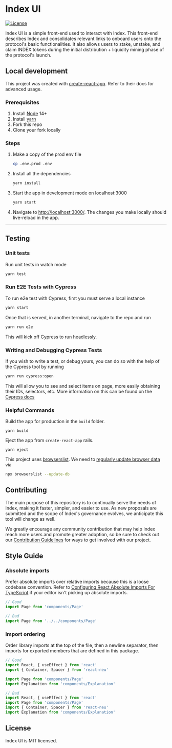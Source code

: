 # Index UI

[![License](https://img.shields.io/:license-mit-blue.svg)](https://opensource.org/licenses/MIT)

Index UI is a simple front-end used to interact with Index. This front-end describes Index and consolidates relevant links to onboard users onto the protocol's basic functionalities. It also allows users to stake, unstake, and claim INDEX tokens during the initial distribution + liquidity mining phase of the protocol's launch.

## Local development

This project was created with [create-react-app](https://create-react-app.dev/). Refer to their docs for advanced usage.

### Prerequisites
1. Install [Node](https://nodejs.org/en/) 14+
1. Install [yarn](https://yarnpkg.com/getting-started/install)
1. Fork this repo
1. Clone your fork locally

### Steps
1. Make a copy of the prod env file
    ```bash
    cp .env.prod .env
    ```
1. Install all the dependencies
    ```bash
    yarn install
    ```
1. Start the app in development mode on localhost:3000
    ```bash
    yarn start
    ```
1. Navigate to [http://localhost:3000/](http://localhost:3000/). The changes you make locally should live-reload in the app.

---


## Testing

### Unit tests

Run unit tests in watch mode
```bash
yarn test
```

### Run E2E Tests with Cypress

To run e2e test with Cypress, first you must serve a local instance
```bash
yarn start
```

Once that is served, in another terminal, navigate to the repo and run

```bash
yarn run e2e
```

This will kick off Cypress to run headlessly.

### Writing and Debugging Cypress Tests

If you wish to write a test, or debug yours, you can do so with the help of the Cypress tool by running

```bash
yarn run cypress:open
```

This will allow you to see and select items on page, more easily obtaining their IDs, selectors, etc. More information on this can be found on the [Cypress docs](https://docs.cypress.io/)

### Helpful Commands

Build the app for production in the `build` folder.
```
yarn build
```

Eject the app from `create-react-app` rails.
```
yarn eject
```

This project uses [browserslist](https://github.com/browserslist/browserslist). We need to [regularly update browser data](https://github.com/browserslist/browserslist#browsers-data-updating) via
```bash
npx browserslist --update-db
```

## Contributing

The main purpose of this repository is to continually serve the needs of Index, making it faster, simpler, and easier to use. As new proposals are submitted and the scope of Index's governance evolves, we anticipate this tool will change as well.

We greatly encourage any community contribution that may help Index reach more users and promote greater adoption, so be sure to check out our [Contribution Guidelines](https://github.com/SetProtocol/index-ui/blob/master/CONTRIBUTING.md) for ways to get involved with our project.

## Style Guide

### Absolute imports
Prefer absolute imports over relative imports because this is a loose codebase convention. Refer to [Configuring React Absolute Imports For TypeScript](https://justinnoel.dev/2019/06/18/configuring-react-absolute-imports-for-typescript/) if your editor isn't picking up absolute imports.

```typescript
// Good
import Page from 'components/Page'

// Bad
import Page from '../../components/Page'
```

### Import ordering
Order library imports at the top of the file, then a newline separator, then imports for exported members that are defined in this package.

```typescript
// Good
import React, { useEffect } from 'react'
import { Container, Spacer } from 'react-neu'

import Page from 'components/Page'
import Explanation from 'components/Explanation'
```

```typescript
// Bad
import React, { useEffect } from 'react'
import Page from 'components/Page'
import { Container, Spacer } from 'react-neu'
import Explanation from 'components/Explanation'
```

## License

Index UI is MIT licensed.
